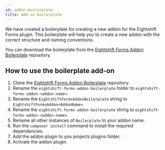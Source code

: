 ```yaml
---
id: addon-boilerplate
title: Add-on boilerplate
---
```


We have created a boilerplate for creating a new addon for the Eightshift Forms plugin. This boilerplate will help you to create a new addon with the correct structure and naming conventions.

You can download the boilerplate from the [Eightshift Forms Addon Boilerplate](https://github.com/infinum/eightshift-forms-addon-boilerplate) repository.

## How to use the boilerplate add-on
1. Clone the [Eightshift Forms Addon Boilerplate](https://github.com/infinum/eightshift-forms-addon-boilerplate) repository.
2. Rename the `eightshift-forms-addon-boilerplate` folder to `eightshift-forms-addon-<addon-name>`.
3. Rename the `EightshiftFormsAddonBoilerplate` string to `EightshiftFormsAddon<AddonName>`.
4. Rename the `eightshift-forms-addon-boilerplate` string to `eightshift-forms-addon-<addon-name>`.
5. Rename all other instances of `Boilerplate` to your addon name.
6. Run the `composer install` command to install the required dependencies.
7. Add the addon plugin to you projects plugins folder.
8. Activate the addon plugin.
